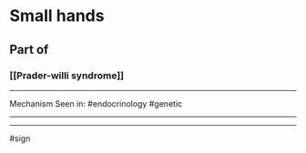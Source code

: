 # Small hands
## Part of
### [[Prader-willi syndrome]]

---
Mechanism
Seen in: #endocrinology #genetic 

---


---
#sign 
